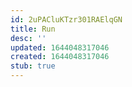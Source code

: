 ```yaml
---
id: 2uPACluKTzr301RAElqGN
title: Run
desc: ''
updated: 1644048317046
created: 1644048317046
stub: true
---
```


